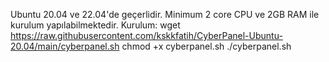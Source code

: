 Ubuntu 20.04 ve 22.04'de geçerlidir.
Minimum 2 core CPU ve 2GB RAM ile kurulum yapılabilmektedir.
Kurulum:
wget https://raw.githubusercontent.com/kskkfatih/CyberPanel-Ubuntu-20.04/main/cyberpanel.sh
chmod +x cyberpanel.sh
./cyberpanel.sh
